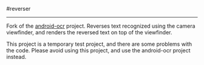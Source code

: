 #reverser
* * *

Fork of the [android-ocr](https://github.com/rmtheis/android-ocr) project. Reverses text recognized using the camera viewfinder, and renders the reversed text on top of the viewfinder.

This project is a temporary test project, and there are some problems with the code. Please avoid using this project, and use the android-ocr project instead.
